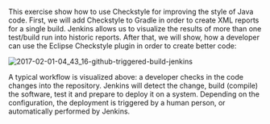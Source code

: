 This exercise show how to use Checkstyle for improving the style of Java code. First, we will add Checkstyle to Gradle in order to create XML reports for a single build. Jenkins allows us to visualize the results of more than one test/build run into historic reports. After that, we will show, how a developer can use the Eclipse Checkstyle plugin in order to create better code:

![2017-02-01-04_43_16-github-triggered-build-jenkins](https://user-images.githubusercontent.com/558905/38051154-7241f828-329b-11e8-9732-48d15d74027d.png)

A typical workflow is visualized above: a developer checks in the code changes into the repository. Jenkins will detect the change, build (compile) the software, test it and prepare to deploy it on a system. Depending on the configuration, the deployment is triggered by a human person, or automatically performed by Jenkins.
